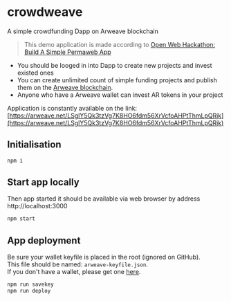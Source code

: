 # crowdweave
A simple crowdfunding Dapp on Arweave blockchain

> This demo application is made according to [Open Web Hackathon: Build A Simple Permaweb App](https://gitcoin.co/issue/ArweaveTeam/Bounties/1/2929)  

- You should be looged in into Dapp to create new projects and invest existed ones
- You can create unlimited count of simple funding projects and publish them on the [Arweave blockchain](https://www.arweave.org/).  
- Anyone who have a Arweave wallet can invest AR tokens in your project

Application is constantly available on the link: [https://arweave.net/LSglY5Qk3tzVg7K8HO6fdm56XrVcfoAHPtThmLpQRjk](https://arweave.net/LSglY5Qk3tzVg7K8HO6fdm56XrVcfoAHPtThmLpQRjk)

## Initialisation
```sh
npm i
```

## Start app locally

Then app started it should be available via web browser by address http://localhost:3000

```sh
npm start
```

## App deployment

Be sure your wallet keyfile is placed in the root (ignored on GitHub).  
This file should be named: `arweave-keyfile.json`.  
If you don't have a wallet, please get one [here](https://tokens.arweave.org/).

```sh
npm run savekey
npm run deploy
```
